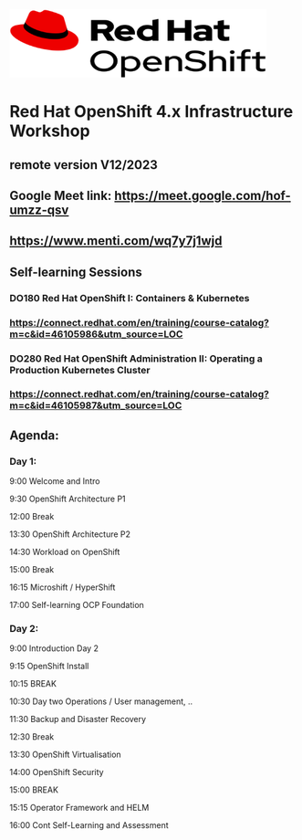 <img src="https://github.com/RHEPDS/OCP_Infra_Architecture/blob/main/logo.png" width="450" height="120">

# Red Hat OpenShift 4.x Infrastructure Workshop
## remote version V12/2023

## Google Meet link: https://meet.google.com/hof-umzz-qsv

## https://www.menti.com/wq7y7j1wjd

## Self-learning Sessions

### DO180 Red Hat OpenShift I: Containers & Kubernetes 
### https://connect.redhat.com/en/training/course-catalog?m=c&id=46105986&utm_source=LOC

### DO280 Red Hat OpenShift Administration II: Operating a Production Kubernetes Cluster
### https://connect.redhat.com/en/training/course-catalog?m=c&id=46105987&utm_source=LOC

## Agenda:

### Day 1:

9:00		Welcome and Intro	

9:30		OpenShift Architecture P1		

12:00		Break

13:30		OpenShift Architecture P2

14:30		Workload on OpenShift

15:00		Break

16:15 	Microshift / HyperShift		

17:00   Self-learning OCP Foundation

### Day 2:

9:00		Introduction Day 2

9:15		OpenShift Install		

10:15		BREAK

10:30		Day two Operations / User management, ..

11:30		Backup and Disaster Recovery

12:30		Break

13:30		OpenShift Virtualisation

14:00		OpenShift Security		

15:00		BREAK

15:15   Operator Framework and HELM		

16:00		Cont Self-Learning and Assessment


